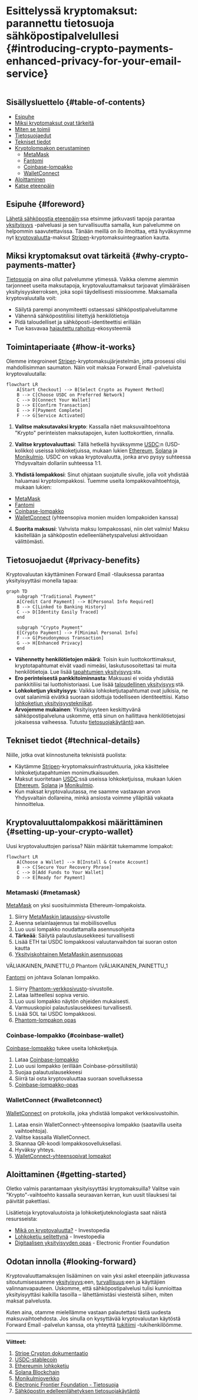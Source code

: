 # Esittelyssä kryptomaksut: parannettu tietosuoja sähköpostipalvelullesi {#introducing-crypto-payments-enhanced-privacy-for-your-email-service}

<img loading="lazy" src="/img/articles/crypto-payments.webp" alt="" class="rounded-lg" />

## Sisällysluettelo {#table-of-contents}

* [Esipuhe](#foreword)
* [Miksi kryptomaksut ovat tärkeitä](#why-crypto-payments-matter)
* [Miten se toimii](#how-it-works)
* [Tietosuojaedut](#privacy-benefits)
* [Tekniset tiedot](#technical-details)
* [Kryptolompakon perustaminen](#setting-up-your-crypto-wallet)
  * [MetaMask](#metamask)
  * [Fantomi](#phantom)
  * [Coinbase-lompakko](#coinbase-wallet)
  * [WalletConnect](#walletconnect)
* [Aloittaminen](#getting-started)
* [Katse eteenpäin](#looking-forward)

## Esipuhe {#foreword}

[Lähetä sähköpostia eteenpäin](https://forwardemail.net):ssa etsimme jatkuvasti tapoja parantaa [yksityisyys](https://en.wikipedia.org/wiki/Privacy) -palveluasi ja sen turvallisuutta samalla, kun palvelumme on helpommin saavutettavissa. Tänään meillä on ilo ilmoittaa, että hyväksymme nyt [kryptovaluutta](https://en.wikipedia.org/wiki/Cryptocurrency)-maksut [Stripen](https://stripe.com)-kryptomaksuintegraation kautta.

## Miksi kryptomaksut ovat tärkeitä {#why-crypto-payments-matter}

[Tietosuoja](https://en.wikipedia.org/wiki/Internet_privacy) on aina ollut palvelumme ytimessä. Vaikka olemme aiemmin tarjonneet useita maksutapoja, kryptovaluuttamaksut tarjoavat ylimääräisen yksityisyyskerroksen, joka sopii täydellisesti missioomme. Maksamalla kryptovaluutalla voit:

* Säilytä parempi anonymiteetti ostaessasi sähköpostipalveluitamme
* Vähennä sähköpostitiliisi liitettyjä henkilötietoja
* Pidä taloudelliset ja sähköposti-identiteettisi erillään
* Tue kasvavaa [hajautettu rahoitus](https://en.wikipedia.org/wiki/Decentralized_finance)-ekosysteemiä

## Toimintaperiaate {#how-it-works}

Olemme integroineet [Stripen](https://docs.stripe.com/crypto)-kryptomaksujärjestelmän, jotta prosessi olisi mahdollisimman saumaton. Näin voit maksaa Forward Email -palveluista kryptovaluutalla:

```mermaid
flowchart LR
    A[Start Checkout] --> B[Select Crypto as Payment Method]
    B --> C[Choose USDC on Preferred Network]
    C --> D[Connect Your Wallet]
    D --> E[Confirm Transaction]
    E --> F[Payment Complete]
    F --> G[Service Activated]
```

1. **Valitse maksutavaksi krypto**: Kassalla näet maksuvaihtoehtona "Krypto" perinteisten maksutapojen, kuten luottokorttien, rinnalla.

2. **Valitse kryptovaluuttasi**: Tällä hetkellä hyväksymme [USDC](https://en.wikipedia.org/wiki/USD_Coin):n (USD-kolikko) useissa lohkoketjuissa, mukaan lukien [Ethereum](https://ethereum.org), [Solana](https://solana.com) ja [Monikulmio](https://polygon.technology). USDC on vakaa kryptovaluutta, jonka arvo pysyy suhteessa Yhdysvaltain dollariin suhteessa 1:1.

3. **Yhdistä lompakkosi**: Sinut ohjataan suojatulle sivulle, jolla voit yhdistää haluamasi kryptolompakkosi. Tuemme useita lompakkovaihtoehtoja, mukaan lukien:
* [MetaMask](https://metamask.io)
* [Fantomi](https://phantom.app)
* [Coinbase-lompakko](https://www.coinbase.com/wallet)
* [WalletConnect](https://walletconnect.com) (yhteensopiva monien muiden lompakoiden kanssa)

4. **Suorita maksusi**: Vahvista maksu lompakossasi, niin olet valmis! Maksu käsitellään ja sähköpostin edelleenlähetyspalvelusi aktivoidaan välittömästi.

## Tietosuojaedut {#privacy-benefits}

Kryptovaluutan käyttäminen Forward Email -tilauksessa parantaa yksityisyyttäsi monella tapaa:

```mermaid
graph TD
    subgraph "Traditional Payment"
    A[Credit Card Payment] --> B[Personal Info Required]
    B --> C[Linked to Banking History]
    C --> D[Identity Easily Traced]
    end

    subgraph "Crypto Payment"
    E[Crypto Payment] --> F[Minimal Personal Info]
    F --> G[Pseudonymous Transaction]
    G --> H[Enhanced Privacy]
    end
```

* **Vähennetty henkilötietojen määrä**: Toisin kuin luottokorttimaksut, kryptotapahtumat eivät vaadi nimeäsi, laskutusosoitettasi tai muita henkilötietoja. Lue lisää [tapahtumien yksityisyys](https://en.wikipedia.org/wiki/Privacy_coin):sta.
* **Ero perinteisestä pankkitoiminnasta**: Maksuasi ei voida yhdistää pankkitiliisi tai luottohistoriaasi. Lue lisää [taloudellinen yksityisyys](https://en.wikipedia.org/wiki/Financial_privacy):stä.
* **Lohkoketjun yksityisyys**: Vaikka lohkoketjutapahtumat ovat julkisia, ne ovat salanimiä eivätkä suoraan sidottuja todelliseen identiteettiisi. Katso [lohkoketjun yksityisyystekniikat](https://en.wikipedia.org/wiki/Privacy_and_blockchain).
* **Arvojemme mukainen**: Yksityisyyteen keskittyvänä sähköpostipalveluna uskomme, että sinun on hallittava henkilötietojasi jokaisessa vaiheessa. Tutustu [tietosuojakäytäntö](/privacy):aan.

## Tekniset tiedot {#technical-details}

Niille, jotka ovat kiinnostuneita teknisistä puolista:

* Käytämme [Stripen](https://docs.stripe.com/crypto/stablecoin-payments)-kryptomaksuinfrastruktuuria, joka käsittelee lohkoketjutapahtumien monimutkaisuuden.
* Maksut suoritetaan [USDC](https://www.circle.com/en/usdc):ssä useissa lohkoketjuissa, mukaan lukien [Ethereum](https://ethereum.org), [Solana](https://solana.com) ja [Monikulmio](https://polygon.technology).
* Kun maksat kryptovaluutassa, me saamme vastaavan arvon Yhdysvaltain dollareina, minkä ansiosta voimme ylläpitää vakaata hinnoittelua.

## Kryptovaluuttalompakkosi määrittäminen {#setting-up-your-crypto-wallet}

Uusi kryptovaluuttojen parissa? Näin määrität tukemamme lompakot:

```mermaid
flowchart LR
    A[Choose a Wallet] --> B[Install & Create Account]
    B --> C[Secure Your Recovery Phrase]
    C --> D[Add Funds to Your Wallet]
    D --> E[Ready for Payment]
```

### Metamaski {#metamask}

[MetaMask](https://metamask.io) on yksi suosituimmista Ethereum-lompakoista.

1. Siirry [MetaMaskin lataussivu](https://metamask.io/download/)-sivustolle
2. Asenna selainlaajennus tai mobiilisovellus
3. Luo uusi lompakko noudattamalla asennusohjeita
4. **Tärkeää**: Säilytä palautuslausekkeesi turvallisesti
5. Lisää ETH tai USDC lompakkoosi valuutanvaihdon tai suoran oston kautta
6. [Yksityiskohtainen MetaMaskin asennusopas](https://metamask.io/faqs/)

VÄLIAIKAINEN_PAINETTU_0 Phantom {VÄLIAIKAINEN_PAINETTU_1

[Fantomi](https://phantom.app) on johtava Solanan lompakko.

1. Siirry [Phantom-verkkosivusto](https://phantom.app/)-sivustolle.
2. Lataa laitteellesi sopiva versio.
3. Luo uusi lompakko näytön ohjeiden mukaisesti.
4. Varmuuskopioi palautuslausekkeesi turvallisesti.
5. Lisää SOL tai USDC lompakkoosi.
6. [Phantom-lompakon opas](https://help.phantom.app/hc/en-us/articles/4406388623251-How-to-create-a-new-wallet)

### Coinbase-lompakko {#coinbase-wallet}

[Coinbase-lompakko](https://www.coinbase.com/wallet) tukee useita lohkoketjuja.

1. Lataa [Coinbase-lompakko](https://www.coinbase.com/wallet/downloads)
2. Luo uusi lompakko (erillään Coinbase-pörssitilistä)
3. Suojaa palautuslausekkeesi
4. Siirrä tai osta kryptovaluuttaa suoraan sovelluksessa
5. [Coinbase-lompakko-opas](https://www.coinbase.com/learn/tips-and-tutorials/how-to-set-up-a-crypto-wallet)

### WalletConnect {#walletconnect}

[WalletConnect](https://walletconnect.com) on protokolla, joka yhdistää lompakot verkkosivustoihin.

1. Lataa ensin WalletConnect-yhteensopiva lompakko (saatavilla useita vaihtoehtoja).
2. Valitse kassalla WalletConnect.
3. Skannaa QR-koodi lompakkosovelluksellasi.
4. Hyväksy yhteys.
5. [WalletConnect-yhteensopivat lompakot](https://walletconnect.com/registry/wallets)

## Aloittaminen {#getting-started}

Oletko valmis parantamaan yksityisyyttäsi kryptomaksuilla? Valitse vain "Krypto"-vaihtoehto kassalla seuraavan kerran, kun uusit tilauksesi tai päivität pakettiasi.

Lisätietoja kryptovaluutoista ja lohkoketjuteknologiasta saat näistä resursseista:

* [Mikä on kryptovaluutta?](https://www.investopedia.com/terms/c/cryptocurrency.asp) - Investopedia
* [Lohkoketju selitettynä](https://www.investopedia.com/terms/b/blockchain.asp) - Investopedia
* [Digitaalisen yksityisyyden opas](https://www.eff.org/issues/privacy) - Electronic Frontier Foundation

## Odotan innolla {#looking-forward}

Kryptovaluuttamaksujen lisääminen on vain yksi askel eteenpäin jatkuvassa sitoutumisessamme [yksityisyys](https://en.wikipedia.org/wiki/Privacy):een, [turvallisuus](https://en.wikipedia.org/wiki/Computer_security):een ja käyttäjien valinnanvapauteen. Uskomme, että sähköpostipalvelusi tulisi kunnioittaa yksityisyyttäsi kaikilla tasoilla – lähettämistäsi viesteistä siihen, miten maksat palvelusta.

Kuten aina, otamme mielellämme vastaan palautettasi tästä uudesta maksuvaihtoehdosta. Jos sinulla on kysyttävää kryptovaluutan käytöstä Forward Email -palvelun kanssa, ota yhteyttä [tukitiimi](/help) -tukihenkilöömme.

---

**Viitteet:**

1. [Stripe Crypton dokumentaatio](https://docs.stripe.com/crypto)
2. [USDC-stablecoin](https://www.circle.com/en/usdc)
3. [Ethereumin lohkoketju](https://ethereum.org)
4. [Solana Blockchain](https://solana.com)
5. [Monikulmioverkko](https://polygon.technology)
6. [Electronic Frontier Foundation - Tietosuoja](https://www.eff.org/issues/privacy)
7. [Sähköpostin edelleenlähetyksen tietosuojakäytäntö](/privacy)